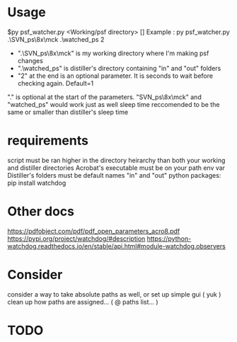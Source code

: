 # Usage
$py psf_watcher.py <Working/psf directory> <Distiller Directory> [<seconds sleep=1>]
Example : py psf_watcher.py .\SVN_ps\8x\mck .\watched_ps 2
 - ".\SVN_ps\8x\mck" is my working directory where I'm making psf changes
 - ".\watched_ps" is distiller's directory containing "in" and "out" folders
 - "2" at the end is an optional parameter.  It is seconds to wait before checking again.  Default=1

".\" is optional at the start of the parameters.  "SVN_ps\8x\mck" and "watched_ps" would work just as well
sleep time reccomended to be the same or smaller than distiller's sleep time

# requirements
script must be ran higher in the directory heirarchy than both your working and distiller directories
Acrobat's executable must be on your path env var
Distiller's folders must be default names "in" and "out"
python packages:
  pip install watchdog

# Other docs
https://pdfobject.com/pdf/pdf_open_parameters_acro8.pdf 
https://pypi.org/project/watchdog/#description
https://python-watchdog.readthedocs.io/en/stable/api.html#module-watchdog.observers

# Consider
consider a way to take absolute paths as well, or set up simple gui ( yuk )
clean up how paths are assigned... ( @ paths list... ) 

# TODO 
